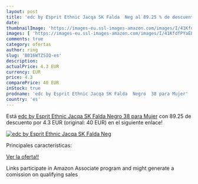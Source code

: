 ```yaml
---
layout: post
title: 'edc by Esprit Ethnic Jacqa SK Falda  Neg al 89.25 % de descuento'
date: 
thumbnailImage: 'https://images-eu.ssl-images-amazon.com/images/I/41KfdfPYaEL._SL200_.jpg'
images: [ 'https://images-eu.ssl-images-amazon.com/images/I/41KfdfPYaEL._SL200_.jpg' ]
comments: true
category: ofertas
author: ring
slug: 'B016WTZSIQ-es'
description:
actualPrice: 4.3 EUR
currency: EUR
price: 4.3
comparePrice: 40 EUR
inStock: true
prodname: 'edc by Esprit Ethnic Jacqa SK Falda  Negro  38 para Mujer'
country: 'es'
---
```


Está [edc by Esprit Ethnic Jacqa SK Falda  Negro  38 para Mujer](https://www.amazon.es/dp/B016WTZSIQ/?tag=tolees-21) con 89.25 de descuento por 4.3 EUR (original: 40 EUR) en el siguiente enlace!

[![edc by Esprit Ethnic Jacqa SK Falda  Neg](https://images-eu.ssl-images-amazon.com/images/I/41KfdfPYaEL._SL200_.jpg)](https://www.amazon.es/dp/B016WTZSIQ/?tag=tolees-21)

Principales características:


[Ver la oferta!!](https://www.amazon.es/dp/B016WTZSIQ/?tag=tolees-21)

Links participate in Amazon Associate program and might generate a comission on qualifying sales



